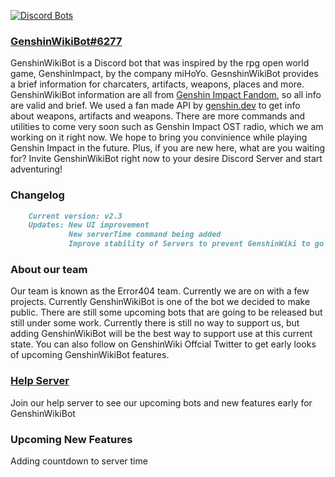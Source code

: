 [![Discord Bots](https://top.gg/api/widget/792003707591720991.svg)](https://top.gg/bot/792003707591720991)




### [GenshinWikiBot#6277](https://discord.com/api/oauth2/authorize?client_id=792003707591720991&permissions=411712&scope=bot)
GenshinWikiBot is a Discord bot that was inspired by the rpg open world game, GenshinImpact, by the company miHoYo. GesnshinWikiBot provides a brief information for charcaters, artifacts, weapons, places and more. GenshinWikiBot information are all from [Genshin Impact Fandom](https://genshin-impact.fandom.com/), so all info are valid and brief. We used a fan made API by [genshin.dev](https://api.genshin.dev/) to get info about weapons, artifacts and weapons. There are more commands and utilities to come very soon such as Genshin Impact OST radio, which we am working on it right now. We hope to bring you convinience while playing Genshin Impact in the future. Plus, if you are new here, what are you waiting for? Invite GenshinWikiBot right now to your desire Discord Server and start adventuring!

### Changelog
```markdown
    Current version: v2.3
    Updates: New UI improvement
             New serverTime command being added
             Improve stability of Servers to prevent GenshinWiki to go offline again
```

### About our team
Our team is known as the Error404 team. Currently we are on with a few projects. Currently GenshinWikiBot is one of the bot we decided to make public. There are still some upcoming bots that are going to be released but still under some work. Currently there is still no way to support us, but adding GenshinWikiBot will be the best way to support use at this current state. You can also follow on GenshinWiki Offcial Twitter to get early looks of upcoming GenshinWikiBot features.

### [Help Server](https://discord.gg/CdCjPFbgUj)
Join our help server to see our upcoming bots and new features early for GenshinWikiBot

### Upcoming New Features
Adding countdown to server time

